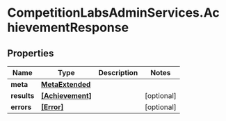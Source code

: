 # CompetitionLabsAdminServices.AchievementResponse

## Properties

Name | Type | Description | Notes
------------ | ------------- | ------------- | -------------
**meta** | [**MetaExtended**](MetaExtended.md) |  | 
**results** | [**[Achievement]**](Achievement.md) |  | [optional] 
**errors** | [**[Error]**](Error.md) |  | [optional] 


